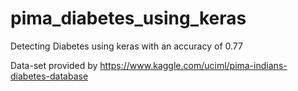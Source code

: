 # pima_diabetes_using_keras

Detecting Diabetes using keras with an accuracy of 0.77


Data-set provided by  https://www.kaggle.com/uciml/pima-indians-diabetes-database
